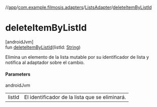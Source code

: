 //[app](../../../index.md)/[com.example.filmosis.adapters](../index.md)/[ListsAdapter](index.md)/[deleteItemByListId](delete-item-by-list-id.md)

# deleteItemByListId

[androidJvm]\
fun [deleteItemByListId](delete-item-by-list-id.md)(listId: [String](https://kotlinlang.org/api/latest/jvm/stdlib/kotlin/-string/index.html))

Elimina un elemento de la lista mutable por su identificador de lista y notifica al adaptador sobre el cambio.

#### Parameters

androidJvm

| | |
|---|---|
| listId | El identificador de la lista que se eliminará. |
